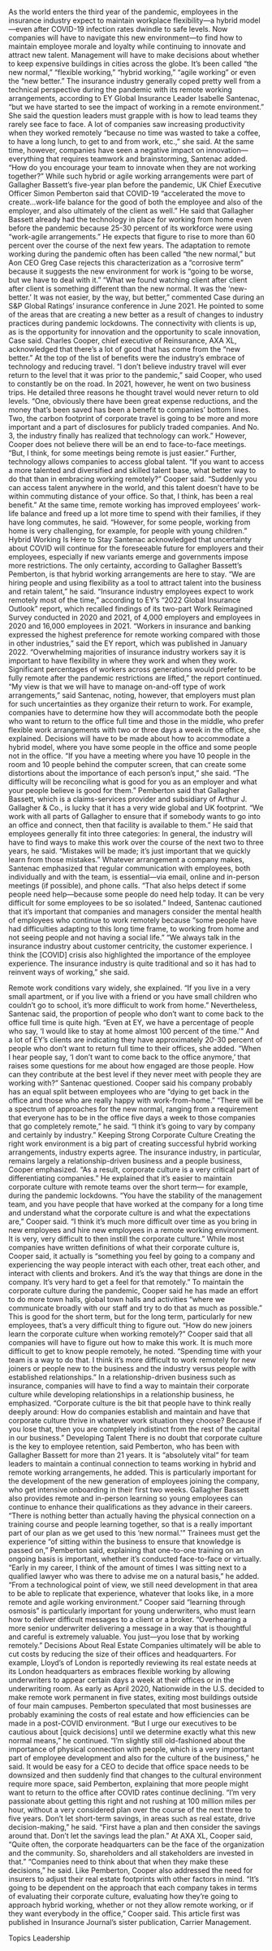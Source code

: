 As the world enters the third year of the pandemic, employees in the insurance industry expect to maintain workplace flexibility—a hybrid model—even after COVID-19 infection rates dwindle to safe levels.
Now companies will have to navigate this new environment—to find how to maintain employee morale and loyalty while continuing to innovate and attract new talent. Management will have to make decisions about whether to keep expensive buildings in cities across the globe. It’s been called “the new normal,” “flexible working,” “hybrid working,” “agile working” or even the “new better.”
The insurance industry generally coped pretty well from a technical perspective during the pandemic with its remote working arrangements, according to EY Global Insurance Leader Isabelle Santenac, “but we have started to see the impact of working in a remote environment.”
She said the question leaders must grapple with is how to lead teams they rarely see face to face.
A lot of companies saw increasing productivity when they worked remotely “because no time was wasted to take a coffee, to have a long lunch, to get to and from work, etc.,” she said.
At the same time, however, companies have seen a negative impact on innovation—everything that requires teamwork and brainstorming, Santenac added. “How do you encourage your team to innovate when they are not working together?”
While such hybrid or agile working arrangements were part of Gallagher Bassett’s five-year plan before the pandemic, UK Chief Executive Officer Simon Pemberton said that COVID-19 “accelerated the move to create…work-life balance for the good of both the employee and also of the employer, and also ultimately of the client as well.”
He said that Gallagher Bassett already had the technology in place for working from home even before the pandemic because 25-30 percent of its workforce were using “work-agile arrangements.” He expects that figure to rise to more than 60 percent over the course of the next few years.
The adaptation to remote working during the pandemic often has been called “the new normal,” but Aon CEO Greg Case rejects this characterization as a “corrosive term” because it suggests the new environment for work is “going to be worse, but we have to deal with it.”
“What we found watching client after client after client is something different than the new normal. It was the ‘new-better.’ It was not easier, by the way, but better,” commented Case during an S&P Global Ratings’ insurance conference in June 2021.
He pointed to some of the areas that are creating a new better as a result of changes to industry practices during pandemic lockdowns. The connectivity with clients is up, as is the opportunity for innovation and the opportunity to scale innovation, Case said.
Charles Cooper, chief executive of Reinsurance, AXA XL, acknowledged that there’s a lot of good that has come from the “new better.” At the top of the list of benefits were the industry’s embrace of technology and reducing travel.
“I don’t believe industry travel will ever return to the level that it was prior to the pandemic,” said Cooper, who used to constantly be on the road. In 2021, however, he went on two business trips.
He detailed three reasons he thought travel would never return to old levels. “One, obviously there have been great expense reductions, and the money that’s been saved has been a benefit to companies’ bottom lines. Two, the carbon footprint of corporate travel is going to be more and more important and a part of disclosures for publicly traded companies. And No. 3, the industry finally has realized that technology can work.”
However, Cooper does not believe there will be an end to face-to-face meetings. “But, I think, for some meetings being remote is just easier.”
Further, technology allows companies to access global talent. “If you want to access a more talented and diversified and skilled talent base, what better way to do that than in embracing working remotely?” Cooper said.
“Suddenly you can access talent anywhere in the world, and this talent doesn’t have to be within commuting distance of your office. So that, I think, has been a real benefit.”
At the same time, remote working has improved employees’ work-life balance and freed up a lot more time to spend with their families, if they have long commutes, he said. “However, for some people, working from home is very challenging, for example, for people with young children.”
Hybrid Working Is Here to Stay
Santenac acknowledged that uncertainty about COVID will continue for the foreseeable future for employers and their employees, especially if new variants emerge and governments impose more restrictions.
The only certainty, according to Gallagher Bassett’s Pemberton, is that hybrid working arrangements are here to stay. “We are hiring people and using flexibility as a tool to attract talent into the business and retain talent,” he said.
“Insurance industry employees expect to work remotely most of the time,” according to EY’s “2022 Global Insurance Outlook” report, which recalled findings of its two-part Work Reimagined Survey conducted in 2020 and 2021, of 4,000 employers and employees in 2020 and 16,000 employees in 2021.
“Workers in insurance and banking expressed the highest preference for remote working compared with those in other industries,” said the EY report, which was published in January 2022. “Overwhelming majorities of insurance industry workers say it is important to have flexibility in where they work and when they work. Significant percentages of workers across generations would prefer to be fully remote after the pandemic restrictions are lifted,” the report continued.
“My view is that we will have to manage on-and-off type of work arrangements,” said Santenac, noting, however, that employers must plan for such uncertainties as they organize their return to work.
For example, companies have to determine how they will accommodate both the people who want to return to the office full time and those in the middle, who prefer flexible work arrangements with two or three days a week in the office, she explained.
Decisions will have to be made about how to accommodate a hybrid model, where you have some people in the office and some people not in the office. “If you have a meeting where you have 10 people in the room and 10 people behind the computer screen, that can create some distortions about the importance of each person’s input,” she said.
“The difficulty will be reconciling what is good for you as an employer and what your people believe is good for them.”
Pemberton said that Gallagher Bassett, which is a claims-services provider and subsidiary of Arthur J. Gallagher & Co., is lucky that it has a very wide global and UK footprint. “We work with all parts of Gallagher to ensure that if somebody wants to go into an office and connect, then that facility is available to them.”
He said that employees generally fit into three categories:
In general, the industry will have to find ways to make this work over the course of the next two to three years, he said. “Mistakes will be made; it’s just important that we quickly learn from those mistakes.”
Whatever arrangement a company makes, Santenac emphasized that regular communication with employees, both individually and with the team, is essential—via email, online and in-person meetings (if possible), and phone calls. “That also helps detect if some people need help—because some people do need help today. It can be very difficult for some employees to be so isolated.”
Indeed, Santenac cautioned that it’s important that companies and managers consider the mental health of employees who continue to work remotely because “some people have had difficulties adapting to this long time frame, to working from home and not seeing people and not having a social life.”
“We always talk in the insurance industry about customer centricity, the customer experience. I think the [COVID] crisis also highlighted the importance of the employee experience. The insurance industry is quite traditional and so it has had to reinvent ways of working,” she said.

Remote work conditions vary widely, she explained. “If you live in a very small apartment, or if you live with a friend or you have small children who couldn’t go to school, it’s more difficult to work from home.”
Nevertheless, Santenac said, the proportion of people who don’t want to come back to the office full time is quite high.
“Even at EY, we have a percentage of people who say, ‘I would like to stay at home almost 100 percent of the time.'” And a lot of EY’s clients are indicating they have approximately 20-30 percent of people who don’t want to return full time to their offices, she added.
“When I hear people say, ‘I don’t want to come back to the office anymore,’ that raises some questions for me about how engaged are those people. How can they contribute at the best level if they never meet with people they are working with?” Santenac questioned.
Cooper said his company probably has an equal split between employees who are “dying to get back in the office and those who are really happy with work-from-home.”
“There will be a spectrum of approaches for the new normal, ranging from a requirement that everyone has to be in the office five days a week to those companies that go completely remote,” he said. “I think it’s going to vary by company and certainly by industry.”
Keeping Strong Corporate Culture
Creating the right work environment is a big part of creating successful hybrid working arrangements, industry experts agree.
The insurance industry, in particular, remains largely a relationship-driven business and a people business, Cooper emphasized. “As a result, corporate culture is a very critical part of differentiating companies.”
He explained that it’s easier to maintain corporate culture with remote teams over the short term— for example, during the pandemic lockdowns.
“You have the stability of the management team, and you have people that have worked at the company for a long time and understand what the corporate culture is and what the expectations are,” Cooper said. “I think it’s much more difficult over time as you bring in new employees and hire new employees in a remote working environment. It is very, very difficult to then instill the corporate culture.”
While most companies have written definitions of what their corporate culture is, Cooper said, it actually is “something you feel by going to a company and experiencing the way people interact with each other, treat each other, and interact with clients and brokers. And it’s the way that things are done in the company. It’s very hard to get a feel for that remotely.”
To maintain the corporate culture during the pandemic, Cooper said he has made an effort to do more town halls, global town halls and activities “where we communicate broadly with our staff and try to do that as much as possible.”
This is good for the short term, but for the long term, particularly for new employees, that’s a very difficult thing to figure out. “How do new joiners learn the corporate culture when working remotely?” Cooper said that all companies will have to figure out how to make this work.
It is much more difficult to get to know people remotely, he noted. “Spending time with your team is a way to do that. I think it’s more difficult to work remotely for new joiners or people new to the business and the industry versus people with established relationships.”
In a relationship-driven business such as insurance, companies will have to find a way to maintain their corporate culture while developing relationships in a relationship business, he emphasized. “Corporate culture is the bit that people have to think really deeply around: How do companies establish and maintain and have that corporate culture thrive in whatever work situation they choose? Because if you lose that, then you are completely indistinct from the rest of the capital in our business.”
Developing Talent
There is no doubt that corporate culture is the key to employee retention, said Pemberton, who has been with Gallagher Bassett for more than 21 years. It is “absolutely vital” for team leaders to maintain a continual connection to teams working in hybrid and remote working arrangements, he added.
This is particularly important for the development of the new generation of employees joining the company, who get intensive onboarding in their first two weeks. Gallagher Bassett also provides remote and in-person learning so young employees can continue to enhance their qualifications as they advance in their careers.
“There is nothing better than actually having the physical connection on a training course and people learning together, so that is a really important part of our plan as we get used to this ‘new normal.'”
Trainees must get the experience “of sitting within the business to ensure that knowledge is passed on,” Pemberton said, explaining that one-to-one training on an ongoing basis is important, whether it’s conducted face-to-face or virtually.
“Early in my career, I think of the amount of times I was sitting next to a qualified lawyer who was there to advise me on a natural basis,” he added. “From a technological point of view, we still need development in that area to be able to replicate that experience, whatever that looks like, in a more remote and agile working environment.”
Cooper said “learning through osmosis” is particularly important for young underwriters, who must learn how to deliver difficult messages to a client or a broker. “Overhearing a more senior underwriter delivering a message in a way that is thoughtful and careful is extremely valuable. You just—you lose that by working remotely.”
Decisions About Real Estate
Companies ultimately will be able to cut costs by reducing the size of their offices and headquarters. For example, Lloyd’s of London is reportedly reviewing its real estate needs at its London headquarters as embraces flexible working by allowing underwriters to appear certain days a week at their offices or in the underwriting room. As early as April 2020, Nationwide in the U.S. decided to make remote work permanent in five states, exiting most buildings outside of four main campuses.
Pemberton speculated that most businesses are probably examining the costs of real estate and how efficiencies can be made in a post-COVID environment. “But I urge our executives to be cautious about [quick decisions] until we determine exactly what this new normal means,” he continued.
“I’m slightly still old-fashioned about the importance of physical connection with people, which is a very important part of employee development and also for the culture of the business,” he said.
It would be easy for a CEO to decide that office space needs to be downsized and then suddenly find that changes to the cultural environment require more space, said Pemberton, explaining that more people might want to return to the office after COVID rates continue declining.
“I’m very passionate about getting this right and not rushing at 100 million miles per hour, without a very considered plan over the course of the next three to five years. Don’t let short-term savings, in areas such as real estate, drive decision-making,” he said. “First have a plan and then consider the savings around that. Don’t let the savings lead the plan.”
At AXA XL, Cooper said, “Quite often, the corporate headquarters can be the face of the organization and the community. So, shareholders and all stakeholders are invested in that.”
“Companies need to think about that when they make these decisions,” he said. Like Pemberton, Cooper also addressed the need for insurers to adjust their real estate footprints with other factors in mind.
“It’s going to be dependent on the approach that each company takes in terms of evaluating their corporate culture, evaluating how they’re going to approach hybrid working, whether or not they allow remote working, or if they want everybody in the office,” Cooper said.
This article first was published in Insurance Journal’s sister publication, Carrier Management.

Topics
Leadership
